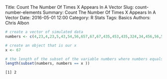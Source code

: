 Title: Count The Number Of Times X Appears In A Vector
Slug: count-number-elements
Summary: Count The Number Of Times X Appears In A Vector
Date: 2016-05-01 12:00
Category: R Stats
Tags: Basics
Authors: Chris Albon




```R
# create a vector of simulated data
numbers <- c(4,23,4,23,5,43,54,56,657,67,67,435,453,435,324,34,456,56,567,65,34,435)
```


```R
# create an object that is our x
x <- 67
```


```R
# the length of the subset of the variable numbers where numbers equals x
length(subset(numbers, numbers == x ))
```




    [1] 2
